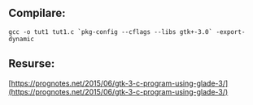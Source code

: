 ## Compilare:
```
gcc -o tut1 tut1.c `pkg-config --cflags --libs gtk+-3.0` -export-dynamic
```

## Resurse:

[https://prognotes.net/2015/06/gtk-3-c-program-using-glade-3/](https://prognotes.net/2015/06/gtk-3-c-program-using-glade-3/)